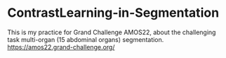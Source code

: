 # ContrastLearning-in-Segmentation

This is my practice for Grand Challenge AMOS22, about the challenging task multi-organ (15 abdominal organs) segmentation. https://amos22.grand-challenge.org/
